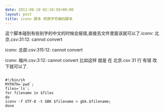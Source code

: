 ```yaml
---
date: 2011-08-10 02:34:58+00:00
layout: post
title: iconv 脚本 转换字符编码脚本
---
```


这个脚本碰到有些别字的中文的时候会报错,直接去文件里面该就可以了.iconv: 北京.csv:31:12: cannot convert

iconv: 总部.csv:315:12: cannot convert

iconv: 福州.csv:3:12: cannot convert
比如这样  就是  在 北京.csv 31 行 有错 改下就可以了.

```shell

#!/bin/sh
MYPATH=`pwd`;
files=`ls`;
for filename in $files
do
iconv -f UTF-8 -t GBK $filename > gbk.$filename;
done

```

